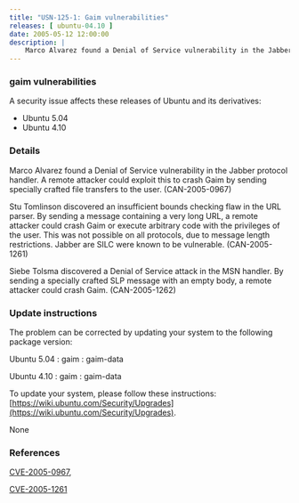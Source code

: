 ```yaml
---
title: "USN-125-1: Gaim vulnerabilities"
releases: [ ubuntu-04.10 ]
date: 2005-05-12 12:00:00
description: |
    Marco Alvarez found a Denial of Service vulnerability in the Jabber protocol handler. A remote attacker could exploit this to crash Gaim by sending specially crafted file transfers to the user. (CAN-2005-0967)
--- 
```

 
### gaim vulnerabilities

A security issue affects these releases of Ubuntu and its derivatives:

* Ubuntu 5.04
* Ubuntu 4.10

### Details

Marco Alvarez found a Denial of Service vulnerability in the Jabber protocol handler. A remote attacker could exploit this to crash Gaim by sending specially crafted file transfers to the user. (CAN-2005-0967)

Stu Tomlinson discovered an insufficient bounds checking flaw in the URL parser. By sending a message containing a very long URL, a remote attacker could crash Gaim or execute arbitrary code with the privileges of the user. This was not possible on all protocols, due to message length restrictions. Jabber are SILC were known to be vulnerable. (CAN-2005-1261)

Siebe Tolsma discovered a Denial of Service attack in the MSN handler. By sending a specially crafted SLP message with an empty body, a remote attacker could crash Gaim. (CAN-2005-1262)

### Update instructions

The problem can be corrected by updating your system to the following package version:

Ubuntu 5.04
 : gaim 
 : gaim-data 

Ubuntu 4.10
 : gaim 
 : gaim-data 

To update your system, please follow these instructions: [https://wiki.ubuntu.com/Security/Upgrades](https://wiki.ubuntu.com/Security/Upgrades).

None

### References

 [CVE-2005-0967](http://people.ubuntu.com/~ubuntu-security/cve/CVE-2005-0967), 

 [CVE-2005-1261](http://people.ubuntu.com/~ubuntu-security/cve/CVE-2005-1261)
 
